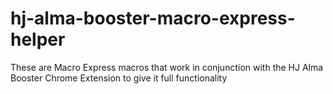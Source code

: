 # hj-alma-booster-macro-express-helper
These are Macro Express macros that work in conjunction with the HJ Alma Booster Chrome Extension to give it full functionality
